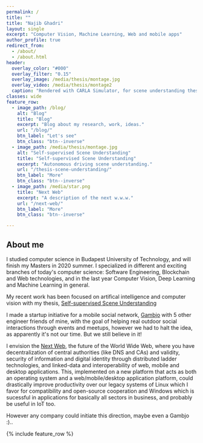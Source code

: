 ```yaml
---
permalink: /
title: ""
title: "Najib Ghadri"
layout: single
excerpt: "Computer Vision, Machine Learning, Web and mobile apps"
author_profile: true
redirect_from:
  - /about/
  - /about.html
header:
  overlay_color: "#000"
  overlay_filter: "0.15"
  overlay_image: /media/thesis/montage.jpg
  overlay_video: /media/thesis/montage2
  caption: "Rendered with CARLA Simulator, for scene understanding thesis "
classes: wide
feature_row:
  - image_path: /blog/
    alt: "Blog"
    title: "Blog"
    excerpt: "Blog about my research, work, ideas."
    url: "/blog/"
    btn_label: "Let's see"
    btn_class: "btn--inverse"
  - image_path: /media/thesis/montage.jpg
    alt: "Self-supervised Scene Understanding"
    title: "Self-supervised Scene Understanding"
    excerpt: "Autonomous driving scene understanding."
    url: "/thesis-scene-understanding/"
    btn_label: "More"
    btn_class: "btn--inverse"
  - image_path: /media/star.png
    title: "Next Web"
    excerpt: "A description of the next w.w.w."
    url: "/next-web/"
    btn_label: "More"
    btn_class: "btn--inverse"

---
```


About me
--------
I studied computer science in Budapest University of Technology, and will finish my Masters in 2020 summer. I specialized in different and exciting branches of today's computer science: Software Engineering, Blockchain and Web technologies, and in the last year Computer Vision, Deep Learning and Machine Learning in general.

My recent work has been focused on artifical intelligence and computer vision with my thesis, [Self-supervised Scene Understanding](https://najibghadri.com/thesis-scene-understanding/)

I made a startup initiative for a mobile social network, [Gambjo](http://gambjo.com/) with 5 other engineer friends of mine, with the goal of helping real outdoor social interactions through events and meetups, however we had to halt the idea, as apparently it's not our time. But we still believe in it!

I envision the [Next Web](https://najibghadri.com/next-web/), the future of the World Wide Web, where you have decentralization of central authorities (like DNS and CAs) and validity, security of information and digital identity through distributed ladder technologies, and linked-data and interoperability of web, mobile and desktop applications. This, implemented on a new platform that acts as both an operating system and a web/mobile/desktop application platform, could drastically improve productivity over our legacy systems of Linux which I favor for compatibility and open-source cooperation and Windows which is sucessful in applications for basically all sectors in business, and probably be useful in IoT too.

However any company could initiate this direction, maybe even a Gambjo :)..

 

{% include feature_row %}
